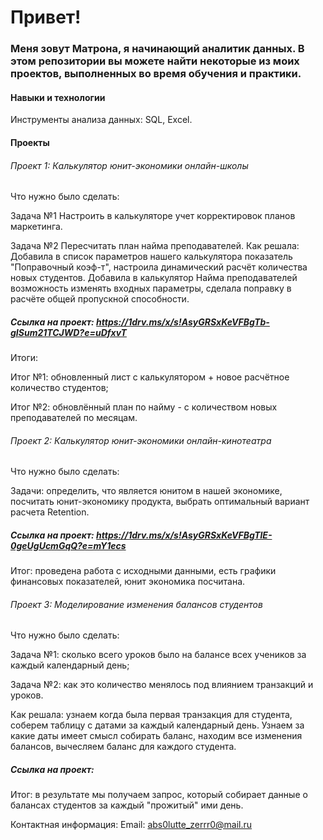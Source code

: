 # Привет! 
### Меня зовут Матрона, я начинающий аналитик данных. В этом репозитории вы можете найти некоторые из моих проектов, выполненных во время обучения и практики.

#### Навыки и технологии

Инструменты анализа данных: SQL, Excel.

#### Проекты

###### Проект 1: Калькулятор юнит-экономики онлайн-школы

Что нужно было сделать:

Задача №1 Настроить в калькуляторе учет корректировок планов маркетинга.

Задача №2 Пересчитать план найма преподавателей.
Как решала: Добавила в список параметров нашего калькулятора показатель "Поправочный коэф-т", настроила динамический расчёт количества новых студентов. Добавила в калькулятор Найма преподавателей возможность изменять входных параметры, сделала поправку в расчёте общей пропускной способности.

##### Ссылка на проект: https://1drv.ms/x/s!AsyGRSxKeVFBgTb-gISum21TCJWD?e=uDfxvT

Итоги:

Итог №1: обновленный лист с калькулятором + новое расчётное количество студентов;

Итог №2: обновлённый план по найму - с количеством новых преподавателей по месяцам.


###### Проект 2: Калькулятор юнит-экономики онлайн-кинотеатра

Что нужно было сделать:

Задачи: определить, что является юнитом в нашей экономике, посчитать юнит-экономику продукта, выбрать оптимальный вариант расчета Retention.

##### Ссылка на проект: https://1drv.ms/x/s!AsyGRSxKeVFBgTlE-0geUgUcmGqQ?e=mY1ecs

Итог: проведена работа с исходными данными, есть графики финансовых показателей, юнит экономика посчитана.


###### Проект 3: Моделирование изменения балансов студентов

Что нужно было сделать:

Задача №1: сколько всего уроков было на балансе всех учеников за каждый календарный день; 

Задача №2: как это количество менялось под влиянием транзакций и уроков.

Как решала: узнаем когда была первая транзакция для студента, соберем таблицу с датами за каждый календарный день. Узнаем за какие даты имеет смысл собирать баланс, находим все изменения балансов, вычесляем баланс для каждого студента.

##### Ссылка на проект:

Итог: в результате мы получаем запрос, который собирает данные о балансах студентов за каждый "прожитый" ими день.

Контактная информация:
Email: abs0lutte_zerrr0@mail.ru
